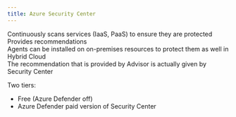 ```yaml
---
title: Azure Security Center
---
```


Continuously scans services (IaaS, PaaS) to ensure they are protected  
Provides recommendations  
Agents can be installed on on-premises resources to protect them as well in Hybrid Cloud  
The recommendation that is provided by Advisor is actually given by Security Center

Two tiers:
* Free (Azure Defender off)
* Azure Defender paid version of Security Center